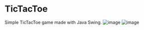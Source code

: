 # TicTacToe
Simple TicTacToe game made with Java Swing.
![image](https://user-images.githubusercontent.com/117865892/206925278-7b3a7f43-c2f0-4793-a513-a37bf117cd81.png)
![image](https://user-images.githubusercontent.com/117865892/206925307-e07dd2a5-51d1-40a5-ab4d-811bf4ac346d.png)
